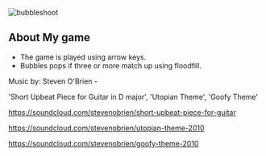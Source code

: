 ![bubbleshoot](https://user-images.githubusercontent.com/58478495/113479917-43a4e600-94af-11eb-8493-0b7661e87cb9.gif)

## About My game
- The game is played using arrow keys. 
- Bubbles pops if three or more match up using floodfill.

Music by: Steven O'Brien -

'Short Upbeat Piece for Guitar in D major', 'Utopian Theme', 'Goofy Theme'

https://soundcloud.com/stevenobrien/short-upbeat-piece-for-guitar

https://soundcloud.com/stevenobrien/utopian-theme-2010

https://soundcloud.com/stevenobrien/goofy-theme-2010
